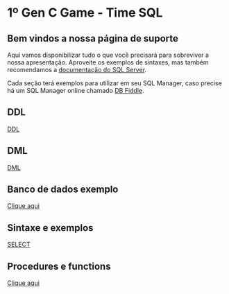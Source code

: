 # 1º Gen C Game - Time SQL


## Bem vindos a nossa página de suporte

Aqui vamos disponibilizar tudo o que você precisará para sobreviver a nossa apresentação.
Aproveite os exemplos de sintaxes, mas também recomendamos a [documentação do SQL Server](https://docs.microsoft.com/pt-br/sql/t-sql/language-reference?view=sql-server-ver15).

Cada seção terá exemplos para utilizar em seu SQL Manager, caso precise há um SQL Manager online chamado [DB Fiddle](https://dbfiddle.uk/).

## DDL

[DDL](/arquivos/ddl.md)

## DML

[DML](create.md)

## Banco de dados exemplo

[Clique aqui](baseDados.sql)


## Sintaxe e exemplos

[SELECT](select.md)

## Procedures e functions

[Clique aqui](create.md)
